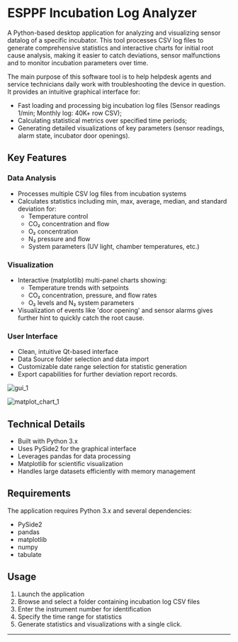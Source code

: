 # ESPPF Incubation Log Analyzer

A Python-based desktop application for analyzing and visualizing sensor datalog of a specific incubator. This tool processes CSV log files to generate comprehensive statistics and interactive charts for initial root cause analysis, making it easier to catch deviations, sensor malfunctions and to monitor incubation parameters over time.

The main purpose of this software tool is to help helpdesk agents and service technicians daily work with troubleshooting the device in question.
It provides an intuitive graphical interface for:
- Fast loading and processing big incubation log files (Sensor readings 1/min; Monthly log: 40K+ row CSV);
- Calculating statistical metrics over specified time periods;
- Generating detailed visualizations of key parameters (sensor readings, alarm state, incubator door openings).

## Key Features

### Data Analysis
- Processes multiple CSV log files from incubation systems
- Calculates statistics including min, max, average, median, and standard deviation for:
  - Temperature control
  - CO₂ concentration and flow
  - O₂ concentration
  - N₂ pressure and flow
  - System parameters (UV light, chamber temperatures, etc.)

### Visualization
- Interactive (matplotlib) multi-panel charts showing:
  - Temperature trends with setpoints
  - CO₂ concentration, pressure, and flow rates
  - O₂ levels and N₂ system parameters
- Visualization of events like 'door opening' and sensor alarms gives further hint to quickly catch the root cause.

### User Interface
- Clean, intuitive Qt-based interface
- Data Source folder selection and data import
- Customizable date range selection for statistic generation
- Export capabilities for further deviation report records.

![gui_1](https://github.com/user-attachments/assets/03ee31c6-1549-41af-a60f-bb129f62fbeb)

![matplot_chart_1](https://github.com/user-attachments/assets/fbd67f75-2e95-46cc-86d5-687b5313cda2)


## Technical Details

- Built with Python 3.x
- Uses PySide2 for the graphical interface
- Leverages pandas for data processing
- Matplotlib for scientific visualization
- Handles large datasets efficiently with memory management

## Requirements

The application requires Python 3.x and several dependencies:
- PySide2
- pandas
- matplotlib
- numpy
- tabulate

## Usage

1. Launch the application
2. Browse and select a folder containing incubation log CSV files
3. Enter the instrument number for identification
4. Specify the time range for statistics
5. Generate statistics and visualizations with a single click.

---


